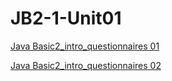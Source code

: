 # JB2-1-Unit01


[Java Basic2_intro_questionnaires 01](https://docs.google.com/document/d/1gc6dCKO4Y8P8tlFabKlXL_oAvn6jtOiuWMe_xSY9-CM/edit?usp=sharing)

[Java Basic2_intro_questionnaires 02](https://docs.google.com/document/d/16BNM1C_G2DEkejAQrIy51xLo1fs71xBvPlJ-Re3-YCQ/edit?usp=sharing)
